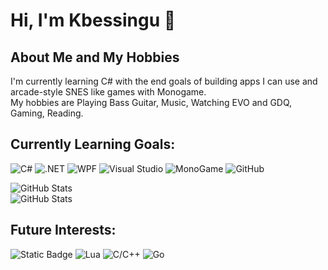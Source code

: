 # Hi, I'm Kbessingu 👋

## About Me and My Hobbies
I'm currently learning C# with the end goals of building apps I can use and
arcade-style SNES like games with Monogame.</br>
My hobbies are Playing Bass Guitar, Music, Watching EVO and GDQ, Gaming, Reading.



## **Currently Learning Goals:**  
![C#](https://custom-icon-badges.demolab.com/badge/C%23-%2300599C.svg?logo=cshrp&logoColor=purple)
![.NET](https://img.shields.io/badge/.NET-purple?logo=.net)
![WPF](https://img.shields.io/badge/WPF-purple?logo=.net)
![Visual Studio](https://custom-icon-badges.demolab.com/badge/Visual%20Studio-5C2D91.svg?&logo=visualstudio&logoColor=white)
![MonoGame](https://img.shields.io/badge/MonoGame-black?logo=monogame)
![GitHub](https://img.shields.io/badge/GitHub-black?logo=github)

![GitHub Stats](https://github-readme-stats.vercel.app/api?username=Kbessingu&theme=nord&show_icons=true&hide_border=true&count_private=true)</br>
![GitHub Stats](https://github-readme-stats.vercel.app/api/top-langs/?username=Kbessingu&theme=nord&show_icons=true&hide_border=true&layout=compact)
## Future Interests:
![Static Badge](https://img.shields.io/badge/Python-Pygame-blue?logo=Python) 
![Lua](https://img.shields.io/badge/Lua-Love2D-%232C2D72.svg?logo=lua&logoColor=white) 
![C/C++](https://img.shields.io/badge/C++-Raylib-%2300599C.svg?logo=c%2B%2B&logoColor=white)
![Go](https://img.shields.io/badge/Go-%2300ADD8.svg?&logo=go&logoColor=white)

<!--
---
**What I'm using:**</br>
![Visual Studio Code](https://custom-icon-badges.demolab.com/badge/Visual%20Studio%20Code-0078d7.svg?logo=vsc&logoColor=white)
![C#](https://img.shields.io/badge/C%23-blue?logo=csharp)
![.NET](https://img.shields.io/badge/.NET-purple?logo=.net)
![WPF](https://img.shields.io/badge/WPF-blue?logo=windows)
![Monogame](https://img.shields.io/badge/MonoGame-black?logo=monogame)
![Visual Studio](https://img.shields.io/badge/Visual%20Studio-purple?logo=visualstudio)
![Git](https://img.shields.io/badge/GitHub-black?logo=github)
---
## Future Plans
Explore other game frameworks like Pygame-ce, Love2D, and Raylib.


**Kbessingu/Kbessingu** is a ✨ _special_ ✨ repository because its `README.md` (this file) appears on your GitHub profile.

Learning C# with end goals: build desktop apps i can use and create arcade-style SNES like game with Monogame.
![C++](https://img.shields.io/badge/c++-%2300599C.svg?style=for-the-badge&logo=c%2B%2B&logoColor=white)
![Pygame](https://img.shields.io/badge/Pygame--CE-3670A0?style=for-the-badge&logo=python&logoColor=ffdd54)
![Krita](https://img.shields.io/badge/Krita-203759?style=for-the-badge&logo=krita&logoColor=EEF37B)
![Aseprite](https://img.shields.io/badge/Aseprite-FFFFFF?style=for-the-badge&logo=Aseprite&logoColor=#7D929E)
![Visual Studio Code](https://img.shields.io/badge/Visual%20Studio%20Code-0078d7.svg?style=for-the-badge&logo=visual-studio-code&logoColor=white)
Here are some ideas to get you started:

- 🔭 I’m currently working on ...
- 🌱 I’m currently learning ...
- 👯 I’m looking to collaborate on ...
- 🤔 I’m looking for help with ...
- 💬 Ask me about ...
- 📫 How to reach me: ...
- 😄 Pronouns: ...
- ⚡ Fun fact: ...

-->
